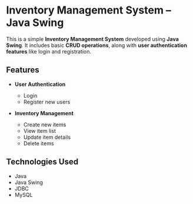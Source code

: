# Inventory Management System – Java Swing

This is a simple **Inventory Management System** developed using **Java Swing**. It includes basic **CRUD operations**, along with **user authentication features** like login and registration.

## Features

- **User Authentication**
  - Login
  - Register new users

- **Inventory Management**
  - Create new items
  - View item list
  - Update item details
  - Delete items

## Technologies Used

- Java 
- Java Swing 
- JDBC 
- MySQL
